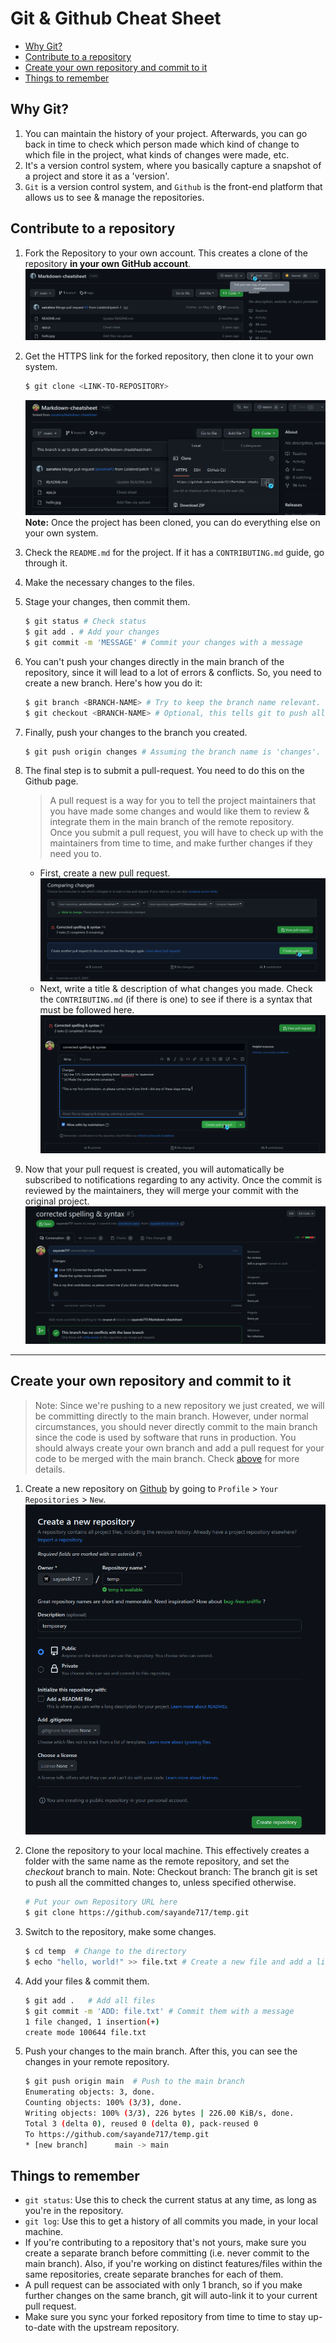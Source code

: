 # **Git & Github** Cheat Sheet
- [Why Git?](#why-git)
- [Contribute to a repository](#contribute-to-a-repository)
- [Create your own repository and commit to it](#create-your-own-repository-and-commit-to-it)
- [Things to remember](#things-to-remember)

## Why Git?
1. You can maintain the history of your project. Afterwards, you can go back in time to check which person made which kind of change to which file in the project, what kinds of changes were made, etc.
2. It's a version control system, where you basically capture a snapshot of a project and store it as a 'version'.
3. `Git` is a version control system, and `Github` is the front-end platform that allows us to see & manage the repositories.

## Contribute to a repository
1. Fork the Repository to your own account. This creates a clone of the repository **in your own GitHub account**.
   ![Fork](res/00-GitHub-fork.png)

2. Get the HTTPS link for the forked repository, then clone it to your own system. <br>
    ```bash
    $ git clone <LINK-TO-REPOSITORY>
    ```
   ![Clone](res/01-GitHub-clone.png)
   **Note:** Once the project has been cloned, you can do everything else on your own system.

3. Check the `README.md` for the project. If it has a `CONTRIBUTING.md` guide, go through it.

4. Make the necessary changes to the files.

5. Stage your changes, then commit them. <br>
   ```bash
   $ git status # Check status
   $ git add . # Add your changes
   $ git commit -m 'MESSAGE' # Commit your changes with a message
   ```

6. You can't push your changes directly in the main branch of the repository, since it will lead to a lot of errors & conflicts. So, you need to create a new branch. Here's how you do it: <br>
   ```bash
   $ git branch <BRANCH-NAME> # Try to keep the branch name relevant.
   $ git checkout <BRANCH-NAME> # Optional, this tells git to push all future commits to this branch.
   ```

7. Finally, push your changes to the branch you created. <br>
   ```bash
   $ git push origin changes # Assuming the branch name is 'changes'.
   ```

8. The final step is to submit a pull-request. You need to do this on the Github page.
   > A pull request is a way for you to tell the project maintainers that you have made some changes and would like them to review & integrate them in the main branch of the remote repository. <br>
   > Once you submit a pull request, you will have to check up with the maintainers from time to time, and make further changes if they need you to. <br>
   - First, create a new pull request. <br>
   ![PR Create](res/02-GitHub-PR.Create.png) <br>
   - Next, write a title & description of what changes you made. Check the `CONTRIBUTING.md` (if there is one) to see if there is a syntax that must be followed here. <br>
   ![PR Submit](res/03-Github-PR.Submit.png)

9. Now that your pull request is created, you will automatically be subscribed to notifications regarding to any activity. Once the commit is reviewed by the maintainers, they will merge your commit with the original project.
   ![PR Success](res/04-Github-PR.Success.png)

<hr>

## Create your own repository and commit to it
> Note: Since we're pushing to a new repository we just created, we will be committing directly to the main branch. However, under normal circumstances, you should never directly commit to the main branch since the code is used by software that runs in production. You should always create your own branch and add a pull request for your code to be merged with the main branch. Check [above](#contribute-to-a-repository) for more details.

1. Create a new repository on [Github](https://github.com/) by going to `Profile` > `Your Repositories` > `New`.
   <br> ![New Repository prompt](./res/05-Github-New%20Repo.png)

2. Clone the repository to your local machine. This effectively creates a folder with the same name as the remote repository, and set the *checkout* branch to main.
   Note: Checkout branch: The branch git is set to push all the committed changes to, unless specified otherwise.
   ```bash
   # Put your own Repository URL here
   $ git clone https://github.com/sayande717/temp.git
   ```

3. Switch to the repository, make some changes.
   ```bash
   $ cd temp  # Change to the directory
   $ echo "hello, world!" >> file.txt # Create a new file and add a line to it
   ```

4. Add your files & commit them.
   ```bash
   $ git add .   # Add all files
   $ git commit -m 'ADD: file.txt' # Commit them with a message
   1 file changed, 1 insertion(+)
   create mode 100644 file.txt
   ```

5. Push your changes to the main branch. After this, you can see the changes in your remote repository.
   ```bash
   $ git push origin main  # Push to the main branch
   Enumerating objects: 3, done.
   Counting objects: 100% (3/3), done.
   Writing objects: 100% (3/3), 226 bytes | 226.00 KiB/s, done.
   Total 3 (delta 0), reused 0 (delta 0), pack-reused 0
   To https://github.com/sayande717/temp.git
   * [new branch]      main -> main
   ```

## Things to remember
- `git status`: Use this to check the current status at any time, as long as you're in the repository.
- `git log`: Use this to get a history of all commits you made, in your local machine.
- If you're contributing to a repository that's not yours, make sure you create a separate branch before committing (i.e. never commit to the main branch). Also, if you're working on distinct features/files within the same repositories, create separate branches for each of them.
- A pull request can be associated with only 1 branch, so if you make further changes on the same branch, git will auto-link it to your current pull request.
- Make sure you sync your forked repository from time to time to stay up-to-date with the upstream repository.